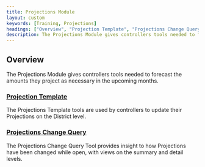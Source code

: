 ```yaml
---
title: Projections Module
layout: custom
keywords: [Training, Projections]
headings: ["Overview", "Projection Template", "Projections Change Query"]
description: The Projections Module gives controllers tools needed to forecast the amounts they project as necessary in the upcoming months.
---
```


## Overview

The Projections Module gives controllers tools needed to forecast the amounts they project as necessary in the upcoming months.

### [Projection Template](/bApps/InterjectTraining/Projections/ProjectionTemplateSummary.html)

The Projections Template tools are used by controllers to update their Projections on the District level.

### [Projections Change Query](/bApps/InterjectTraining/Projections/ProjectionChangeQuery.html)

The Projections Change Query Tool provides insight to how Projections have been changed while open, with views on the summary and detail levels.
